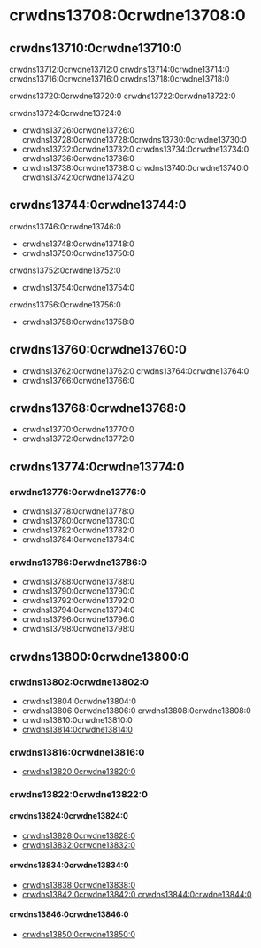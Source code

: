 # crwdns13708:0crwdne13708:0
## crwdns13710:0crwdne13710:0
crwdns13712:0crwdne13712:0 crwdns13714:0crwdne13714:0 crwdns13716:0crwdne13716:0 crwdns13718:0crwdne13718:0

crwdns13720:0crwdne13720:0 crwdns13722:0crwdne13722:0

crwdns13724:0crwdne13724:0
- crwdns13726:0crwdne13726:0 crwdns13728:0crwdne13728:0crwdns13730:0crwdne13730:0
- crwdns13732:0crwdne13732:0 crwdns13734:0crwdne13734:0 crwdns13736:0crwdne13736:0
- crwdns13738:0crwdne13738:0 crwdns13740:0crwdne13740:0 crwdns13742:0crwdne13742:0

## crwdns13744:0crwdne13744:0
crwdns13746:0crwdne13746:0
- crwdns13748:0crwdne13748:0
- crwdns13750:0crwdne13750:0

crwdns13752:0crwdne13752:0
- crwdns13754:0crwdne13754:0

crwdns13756:0crwdne13756:0
- crwdns13758:0crwdne13758:0

## crwdns13760:0crwdne13760:0
- crwdns13762:0crwdne13762:0 crwdns13764:0crwdne13764:0
- crwdns13766:0crwdne13766:0

## crwdns13768:0crwdne13768:0
- crwdns13770:0crwdne13770:0
- crwdns13772:0crwdne13772:0

## crwdns13774:0crwdne13774:0
### crwdns13776:0crwdne13776:0
- crwdns13778:0crwdne13778:0
- crwdns13780:0crwdne13780:0
- crwdns13782:0crwdne13782:0
- crwdns13784:0crwdne13784:0

### crwdns13786:0crwdne13786:0
- crwdns13788:0crwdne13788:0
- crwdns13790:0crwdne13790:0
- crwdns13792:0crwdne13792:0
- crwdns13794:0crwdne13794:0
- crwdns13796:0crwdne13796:0
- crwdns13798:0crwdne13798:0

## crwdns13800:0crwdne13800:0
### crwdns13802:0crwdne13802:0
- crwdns13804:0crwdne13804:0
- crwdns13806:0crwdne13806:0 crwdns13808:0crwdne13808:0
- crwdns13810:0crwdne13810:0
- [crwdns13814:0crwdne13814:0](crwdns13812:0crwdne13812:0)

### crwdns13816:0crwdne13816:0
- [crwdns13820:0crwdne13820:0](crwdns13818:0crwdne13818:0)

### crwdns13822:0crwdne13822:0
#### crwdns13824:0crwdne13824:0
- [crwdns13828:0crwdne13828:0](crwdns13826:0crwdne13826:0)
- [crwdns13832:0crwdne13832:0](crwdns13830:0crwdne13830:0)

#### crwdns13834:0crwdne13834:0
- [crwdns13838:0crwdne13838:0](crwdns13836:0crwdne13836:0)
- [crwdns13842:0crwdne13842:0 crwdns13844:0crwdne13844:0](crwdns13840:0crwdne13840:0)


#### crwdns13846:0crwdne13846:0
- [crwdns13850:0crwdne13850:0](crwdns13848:0crwdne13848:0)

